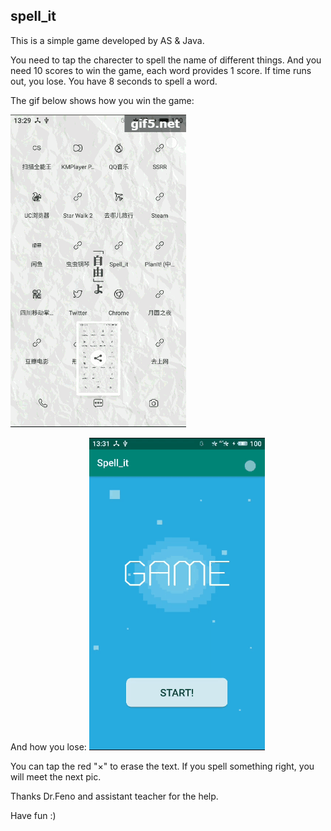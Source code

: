## spell_it
This is a simple game developed by AS & Java.

You need to tap the charecter to spell the name of different things. And you need 10 scores to win the game, each word provides 1 score. If time runs out, you lose. You have 8 seconds to spell a word.

The gif below shows how you win the game:

![spell_it win](win.gif)

And how you lose:
![spell_it win](lose.gif)


You can tap the red "×" to erase the text. If you spell something right, you will meet the next pic.

Thanks Dr.Feno and assistant teacher for the help.

Have fun :)

